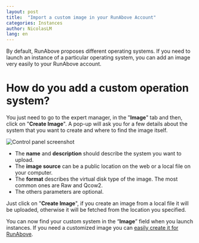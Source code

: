 ```yaml
---
layout: post
title:  "Import a custom image in your RunAbove Account"
categories: Instances
author: NicolasLM
lang: en
---
```

By default, RunAbove proposes different operating systems. If you need to launch an instance of a particular operating system, you can add an image very easily to your RunAbove account.

# How do you add a custom operation system?

You just need to go to the expert manager, in the "__Image__" tab and then, click on "__Create Image__". A pop-up will ask you for a few details about the system that you want to create and where to find the image itself.

![Control panel screenshot](https://community.runabove.com/public/files/r84vLoKPpLjvd9uHnjBp.png)

 * The __name__ and __description__ should describe the system you want to upload.
 * The __image source__ can be a public location on the web or a local file on your computer.
 * The __format__ describes the virtual disk type of the image. The most common ones are Raw and Qcow2.
 * The others parameters are optional.

Just click on "__Create Image__", if you create an image from a local file it will be uploaded, otherwise it will be fetched from the location you specified.

You can now find your custom system in the “__Image__” field when you launch instances. If you need a customized image you can [easily create it for RunAbove](/kb/en/instances/how-to-create-a-custom-image-for-runabove.html).